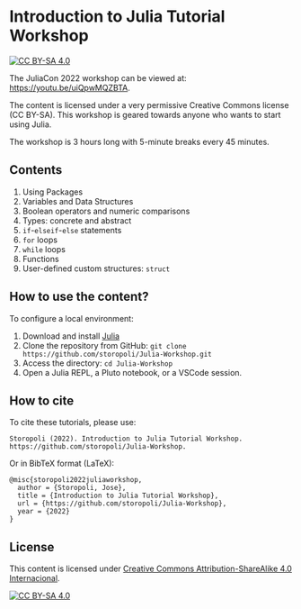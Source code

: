 # Introduction to Julia Tutorial Workshop

[![CC BY-SA
4.0](https://img.shields.io/badge/License-CC%20BY--SA%204.0-lightgrey.svg)](http://creativecommons.org/licenses/by-sa/4.0/)

The JuliaCon 2022 workshop can be viewed at: https://youtu.be/uiQpwMQZBTA.

The content is licensed under a very permissive Creative Commons license (CC BY-SA).
This workshop is geared towards anyone who wants to start using Julia.

The workshop is 3 hours long with 5-minute breaks every 45 minutes.

## Contents

1. Using Packages
2. Variables and Data Structures
3. Boolean operators and numeric comparisons
4. Types: concrete and abstract
5. `if`-`elseif`-`else` statements
6. `for` loops
7. `while` loops
8. Functions
9. User-defined custom structures: `struct`

## How to use the content?

To configure a local environment:

1. Download and install [Julia](https://www.julialang.org/downloads/)
2.  Clone the repository from GitHub:
    `git clone https://github.com/storopoli/Julia-Workshop.git`
3.  Access the directory: `cd Julia-Workshop`
4.  Open a Julia REPL, a Pluto notebook, or a VSCode session.

## How to cite

To cite these tutorials, please use:

    Storopoli (2022). Introduction to Julia Tutorial Workshop. https://github.com/storopoli/Julia-Workshop.

Or in BibTeX format (LaTeX):

    @misc{storopoli2022juliaworkshop,
      author = {Storopoli, Jose},
      title = {Introduction to Julia Tutorial Workshop},
      url = {https://github.com/storopoli/Julia-Workshop},
      year = {2022}
    }

## License

This content is licensed under [Creative Commons Attribution-ShareAlike 4.0 Internacional](http://creativecommons.org/licenses/by-sa/4.0/).

[![CC BY-SA 4.0](https://licensebuttons.net/l/by-sa/4.0/88x31.png)](http://creativecommons.org/licenses/by-sa/4.0/)
